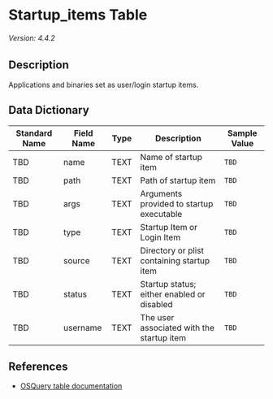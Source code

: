 # Startup_items Table
###### Version: 4.4.2

## Description
Applications and binaries set as user/login startup items.

## Data Dictionary
|Standard Name|Field Name|Type|Description|Sample Value|
|---|---|---|---|---|
|TBD|name|TEXT|Name of startup item|`TBD`|
|TBD|path|TEXT|Path of startup item|`TBD`|
|TBD|args|TEXT|Arguments provided to startup executable|`TBD`|
|TBD|type|TEXT|Startup Item or Login Item|`TBD`|
|TBD|source|TEXT|Directory or plist containing startup item|`TBD`|
|TBD|status|TEXT|Startup status; either enabled or disabled|`TBD`|
|TBD|username|TEXT|The user associated with the startup item|`TBD`|

## References
* [OSQuery table documentation](https://osquery.io/schema/current#startup_items)
